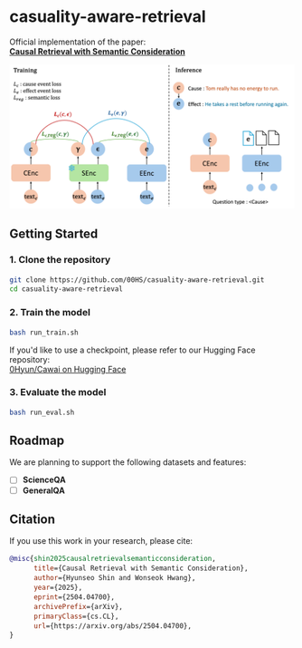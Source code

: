 # casuality-aware-retrieval

Official implementation of the paper:  
**[Causal Retrieval with Semantic Consideration](https://arxiv.org/abs/2504.04700)** 

<p align="center">
      <img src="causal_retrieval.png" alt="Causal Retrieval Overview" width="600"/>
</p>

## Getting Started

### 1. Clone the repository

```bash
git clone https://github.com/00HS/casuality-aware-retrieval.git
cd casuality-aware-retrieval
```

### 2. Train the model

```bash 
bash run_train.sh
```
If you'd like to use a checkpoint, please refer to our Hugging Face repository:  
[0Hyun/Cawai on Hugging Face](https://huggingface.co/0Hyun/Cawai)

### 3. Evaluate the model

```bash 
bash run_eval.sh
```

## Roadmap

We are planning to support the following datasets and features:
- [ ] **ScienceQA**
- [ ] **GeneralQA**

## Citation

If you use this work in your research, please cite:

```bibtex
@misc{shin2025causalretrievalsemanticconsideration,
      title={Causal Retrieval with Semantic Consideration}, 
      author={Hyunseo Shin and Wonseok Hwang},
      year={2025},
      eprint={2504.04700},
      archivePrefix={arXiv},
      primaryClass={cs.CL},
      url={https://arxiv.org/abs/2504.04700}, 
}
```